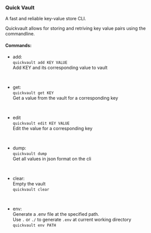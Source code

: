 ### Quick Vault
A fast and reliable key-value store CLI.

Quickvault allows for storing and retriving key value pairs using the commandline.

#### Commands:

- add:
<br/>`quickvault add KEY VALUE`
<br/>Add KEY and its corresponding value to vault
<br/>

- get:
<br/>`quickvault get KEY`
<br/>Get a value from the vault for a corresponding key
<br/>

- edit
<br/>`quickvault edit KEY VALUE`
<br/>Edit the value for a corresponding key
<br/>

- dump:
<br/>`quickvault dump`
<br/>Get all values in json format on the cli
<br/>

- clear:
<br/>Empty the vault
<br/>`quickvault clear`
<br/>

- env:
<br/>Generate a .env file at the specified path.
<br/>Use `.` or `./` to generate `.env` at current working directory
<br/>`quickvault env PATH`
